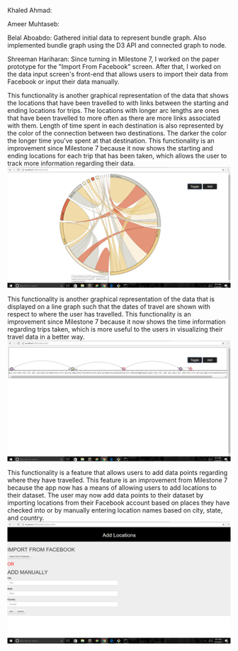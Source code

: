 Khaled Ahmad:

Ameer Muhtaseb:

Belal Aboabdo: Gathered initial data to represent bundle graph. Also implemented bundle graph using the D3 API and connected graph to node. 

Shreeman Hariharan: Since turning in Milestone 7, I worked on the paper prototype for the "Import From Facebook" screen. After that,
I worked on the data input screen's front-end that allows users to import their data from Facebook or input their data manually.

This functionality is another graphical representation of the data that shows the locations that have been travelled to with
links between the starting and ending locations for trips. The locations with longer arc lengths are ones that have been travelled
to more often as there are more links associated with them. Length of time spent in each destination is also represented by the color of the connection between two destinations. The darker the color the longer time you've spent at that destination. This functionality is an improvement since Milestone 7 because it
now shows the starting and ending locations for each trip that has been taken, which allows the user to track more information
regarding their data.
![alt tag](https://github.com/ameezus/cogs121/blob/master/circle%20graph.PNG)

This functionality is another graphical representation of the data that is displayed on a line graph such that the dates of
travel are shown with respect to where the user has travelled. This functionality is an improvement since Milestone 7 because it
now shows the time information regarding trips taken, which is more useful to the users in visualizing their travel data in a 
better way.
![alt tag](https://github.com/ameezus/cogs121/blob/master/line%20graph.PNG)

This functionality is a feature that allows users to add data points regarding where they have travelled. This feature is an improvement
from Milestone 7 because the app now has a means of allowing users to add locations to their dataset. The user may now add data 
points to their dataset by importing locations from their Facebook account based on places they have checked into or by 
manually entering location names based on city, state, and country.
![alt tag](https://github.com/ameezus/cogs121/blob/master/add%20locations.PNG)
